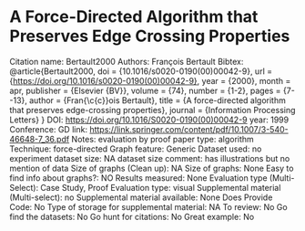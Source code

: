 # A Force-Directed Algorithm that Preserves Edge Crossing Properties

Citation name: Bertault2000
Authors: François Bertault
Bibtex: @article{Bertault2000,
doi = {10.1016/s0020-0190(00)00042-9},
url = {https://doi.org/10.1016/s0020-0190(00)00042-9},
year = {2000},
month = apr,
publisher = {Elsevier {BV}},
volume = {74},
number = {1-2},
pages = {7--13},
author = {Fran{\c{c}}ois Bertault},
title = {A force-directed algorithm that preserves edge-crossing properties},
journal = {Information Processing Letters}
}
DOI: https://doi.org/10.1016/S0020-0190(00)00042-9
year: 1999
Conference: GD
link: https://link.springer.com/content/pdf/10.1007/3-540-46648-7_36.pdf
Notes: evaluation by proof
paper type: algorithm
Technique: force-directed
Graph feature: Generic
Dataset used: no experiment
dataset size: NA
dataset size comment: has illustrations but no mention of data
Size of graphs (Clean up): NA
Size of graphs: None
Easy to find info about graphs?: NO
Results measured: None
Evaluation type (Multi-Select): Case Study, Proof
Evaluation type: visual
Supplemental material (Multi-select): no
Supplemental material available: None
Does Provide Code: No
Type of storage for supplemental material: NA
To review: No
Go find the datasets: No
Go hunt for citations: No
Great example: No